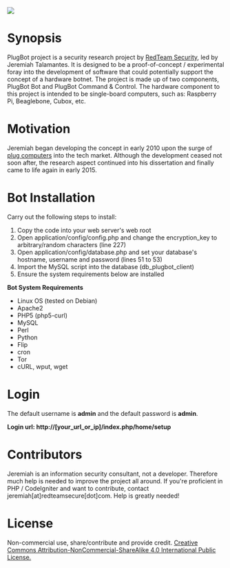 <img src="http://www.redteamsecure.com/images/labs/pb.png"/>


<h1>Synopsis</h1>

PlugBot project is a security research project by <a href="http://www.redteamsecure.com">RedTeam Security</a>, led by Jeremiah Talamantes. It is designed to be a proof-of-concept / experimental foray into the development of software that could potentially support the concept of a hardware botnet. The project is made up of two components, PlugBot Bot and PlugBot Command & Control. The hardware component to this project is intended to be single-board computers, such as: Raspberry Pi, Beaglebone, Cubox, etc.

<h1>Motivation</h1>

Jeremiah began developing the concept in early 2010 upon the surge of <a href="http://en.wikipedia.org/wiki/Plug_computer">plug computers</a> into the tech market. Although the development ceased not soon after, the research aspect continued into his dissertation and finally came to life again in early 2015.

<h1>Bot Installation</h2>

Carry out the following steps to install:

<ol>
	<li>Copy the code into your web server's web root</li>
	<li>Open application/config/config.php and change the encryption_key to arbitrary/random characters (line 227)</li>
	<li>Open application/config/database.php and set your database's hostname, username and password (lines 51 to 53)</li>
	<li>Import the MySQL script into the database (db_plugbot_client)</li>
	<li>Ensure the system requirements below are installed</li>
</ol>

<b>Bot System Requirements</b>

<ul>
	<li>Linux OS (tested on Debian)</li>
	<li>Apache2</li>
	<li>PHP5 (php5-curl)</li>
	<li>MySQL</li>
	<li>Perl</li>
	<li>Python</li>
	<li>Flip</li>
	<li>cron</li>
	<li>Tor</li>
	<li>cURL, wput, wget</li>
</ul>

<h1>Login</h1>

The default username is <b>admin</b> and the default password is <b>admin</b>.

<b>Login url: http://[your_url_or_ip]/index.php/home/setup</b>

<h1>Contributors</h1>

Jeremiah is an information security consultant, not a developer. Therefore much help is needed to improve the project all around. If you're proficient in PHP / CodeIgniter and want to contribute, contact jeremiah[at]redteamsecure[dot]com. Help is greatly needed!

<h1>License</h1>

Non-commercial use, share/contribute and provide credit. <a href="http://creativecommons.org/licenses/by-nc-sa/4.0/">Creative Commons Attribution-NonCommercial-ShareAlike 4.0 International Public License.</a>
